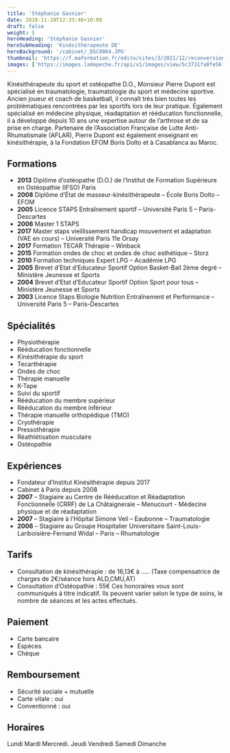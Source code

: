 ```yaml
---
title: 'Stéphanie Gasnier'
date: 2018-11-18T12:33:46+10:00
draft: false
weight: 5
heroHeading: 'Stéphanie Gasnier'
heroSubHeading: 'Kinésithérapeute DE'
heroBackground: '/cabinet/_DSC0864.JPG'
thumbnail: 'https://f.maformation.fr/edito/sites/3/2021/12/reconversion_kine.jpeg'
images: ['https://images.ladepeche.fr/api/v1/images/view/5c3731fa8fe56f4f0a1ce05f/large/image.jpg']
---
```


Kinésithérapeute du sport et ostéopathe D.O., Monsieur Pierre Dupont est spécialisé en traumatologie, traumatologie du sport et médecine sportive. Ancien joueur et coach de basketball, il connaît très bien toutes les problématiques rencontrées par les sportifs lors de leur pratique. Également spécialisé en médecine physique, réadaptation et rééducation fonctionnelle, il a développé depuis 10 ans une expertise autour de l’arthrose et de sa prise en charge. Partenaire de l’Association Française de Lutte Anti-Rhumatismale (AFLAR), Pierre Dupont est également enseignant en kinésithérapie, à la Fondation EFOM Boris Dolto et à Casablanca au Maroc.

## Formations
- **2013** Diplôme d’ostéopathe (D.O.) de l’Institut de Formation Supérieure en Ostéopathie (IFSO) Paris
- **2008** Diplôme d’État de masseur-kinésithérapeute – École Boris Dolto – EFOM
- **2005** Licence STAPS Entraînement sportif – Université Paris 5 – Paris-Descartes
- **2006** Master 1 STAPS
- **2017** Master staps vieillissement handicap mouvement et adaptation (VAE en cours) – Université Paris 11e Orsay
- **2017** Formation TECAR Thérapie – Winback
- **2015** Formation ondes de choc et ondes de choc esthétique – Storz
- **2010** Formation techniques Expert LPG – Académie LPG
- **2005** Brevet d’Etat d’Educateur Sportif Option Basket-Ball 2ème degré – Ministère Jeunesse et Sports
- **2004** Brevet d’Etat d’Educateur Sportif Option Sport pour tous – Ministère Jeunesse et Sports
- **2003** Licence Staps Biologie Nutrition Entraînement et Performance – Université Paris 5 – Paris-Descartes

## Spécialités
- Physiothérapie
- Rééducation fonctionnelle
- Kinésithérapie du sport
- Tecarthérapie
- Ondes de choc
- Thérapie manuelle
- K-Tape
- Suivi du sportif
- Rééducation du membre supérieur
- Rééducation du membre inférieur
- Thérapie manuelle orthopédique (TMO)
- Cryothérapie
- Pressothérapie
- Réathlétisation musculaire
- Ostéopathie

## Expériences
- Fondateur d’Institut Kinésithérapie depuis 2017
- Cabinet à Paris depuis 2008
- **2007** – Stagiaire au Centre de Rééducation et Réadaptation Fonctionnelle (CRRF) de La Châtaigneraie – Menucourt - Médecine physique et de réadaptation
- **2007** – Stagiaire à l’Hôpital Simone Veil – Eaubonne – Traumatologie
- **2006** – Stagiaire au Groupe Hospitalier Universitaire Saint-Louis-Lariboisière-Fernand Widal – Paris – Rhumatologie

## Tarifs

- Consultation de kinésithérapie : de 16,13€ à .....
(Taxe compensatrice de charges de 2€/séance hors ALD,CMU,AT)
- Consultation d’Ostéopathie : 55€
Ces honoraires vous sont communiqués à titre indicatif. Ils peuvent varier selon le type de
soins, le nombre de séances et les actes effectués.

## **Paiement**
- Carte bancaire
- Espèces
- Chèque

## Remboursement
- Sécurité sociale + mutuelle
- Carte vitale : oui
- Conventionné : oui

## Horaires
Lundi
Mardi
Mercredi.
Jeudi
Vendredi
Samedi
Dimanche